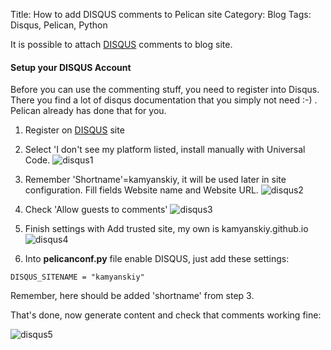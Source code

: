 Title: How to add DISQUS comments to Pelican site
Category: Blog
Tags: Disqus, Pelican, Python

It is possible to attach [DISQUS](https://disqus.com) comments to blog site.

#### Setup your DISQUS Account 
Before you can use the commenting stuff, you need to register into Disqus. 
There you find a lot of disqus documentation that you simply not need :-) . 
Pelican already has done that for you.
  
1. Register on [DISQUS](https://disqus.com) site

1. Select 'I don't see my platform listed, install manually with Universal Code. 
![disqus1]({filename}/images/disqus/disqus_1.png)

1. Remember 'Shortname'=kamyanskiy, it will be used later in site configuration. Fill fields Website name and Website URL.
![disqus2]({filename}/images/disqus/disqus_2.png)

1. Check 'Allow guests to comments' 
![disqus3]({filename}/images/disqus/disqus_3.png)

1. Finish settings with Add trusted site, my own is kamyanskiy.github.io 
![disqus4]({filename}/images/disqus/disqus_4.png)

1. Into **pelicanconf.py** file enable DISQUS, just add these settings:
```pythonstub
DISQUS_SITENAME = "kamyanskiy"
```
Remember, here should be added 'shortname' from step 3.

That's done, now generate content and check that comments working fine:

![disqus5]({filename}/images/disqus/disqus_5.png)